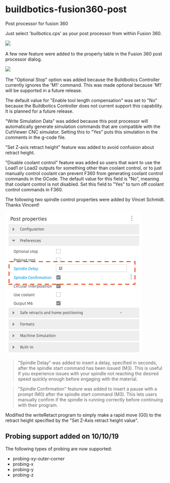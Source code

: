 # buildbotics-fusion360-post
Post processor for fusion 360

Just select 'builbotics.cps' as your post processor from within Fusion 360.

<img src="images/F360_PP.png" >

A few new feature were added to the property table in the Fusion 360 post processor dialog.

<img src = "images/F360_PP_PROPERTY_TABLE.png">

The "Optional Stop" option was added because the Buildbotics Controller currently ignores
the 'M1' command. This was made optional because 'M1' will be supported in a future release.

The default value for "Enable tool length compensation" was set to "No" because the Buildbotics
Controller does not current support this capability. It is planned for a future release.

"Write Simulation Data" was added because this post processor will automatically generate
simulation commands that are compatible with the CutViewer CNC simulator. Setting this to "Yes"
puts this simulation in the comments in the g-code file.

"Set Z-axis retract height" feature was added to avoid confusion about retract height.

"Disable coolant control" feature was added so users that want to use the Load1 or Load2 outputs for something other than coolant control, or to just manually control coolant can prevent F360 from generating coolant control commands in the GCode. The default value for this field is "No", meaning that coolant control is not disabled. Set this field to "Yes" to turn off coolant control commands in F360.

The following two spindle control properties were added by Vincet Schmidt. Thanks Vincent!

<img src = "images/spindle_properties.png">

> "Spindle Delay" was added to insert a delay, specified in seconds, after the spindle start command has been issued (M3). This is useful if you experience issues with your spindle not reaching the desired speed quickly enough before engaging with the material.

> "Spindle Confirmation" feature was added to insert a pause with a prompt (M0) after the spindle start command (M3). This lets users manually confirm if the spindle is running correctly before continuing with their program.

Modified the writeRetact program to simply make a rapid move (G0) to the retract height specified by the "Set Z-Axis retract height value".

## Probing support added on 10/10/19
The following types of probing are now supported:
  * probing-xy-outer-corner
  * probing-x
  * probing-y
  * probing-z
